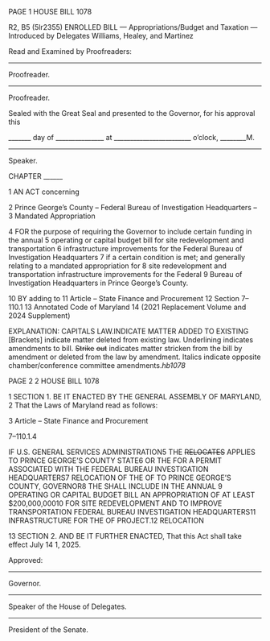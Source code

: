 PAGE 1
HOUSE BILL 1078

R2, B5 (5lr2355)
ENROLLED BILL
— Appropriations/Budget and Taxation —
Introduced by Delegates Williams, Healey, and Martinez

Read and Examined by Proofreaders:

_______________________________________________
Proofreader.
_______________________________________________
Proofreader.

Sealed with the Great Seal and presented to the Governor, for his approval this

_______ day of _______________ at ________________________ o’clock, ________M.

______________________________________________
Speaker.

CHAPTER ______

1 AN ACT concerning

2 Prince George’s County – Federal Bureau of Investigation Headquarters –
3 Mandated Appropriation

4 FOR the purpose of requiring the Governor to include certain funding in the annual
5 operating or capital budget bill for site redevelopment and transportation
6 infrastructure improvements for the Federal Bureau of Investigation Headquarters
7 if a certain condition is met; and generally relating to a mandated appropriation for
8 site redevelopment and transportation infrastructure improvements for the Federal
9 Bureau of Investigation Headquarters in Prince George’s County.

10 BY adding to
11 Article – State Finance and Procurement
12 Section 7–110.1
13 Annotated Code of Maryland
14 (2021 Replacement Volume and 2024 Supplement)

EXPLANATION: CAPITALS LAW.INDICATE MATTER ADDED TO EXISTING
[Brackets] indicate matter deleted from existing law.
Underlining indicates amendments to bill.
~~Strike~~ ~~out~~ indicates matter stricken from the bill by amendment or deleted from the law by
amendment.
Italics indicate opposite chamber/conference committee amendments.*hb1078*

PAGE 2
2 HOUSE BILL 1078

1 SECTION 1. BE IT ENACTED BY THE GENERAL ASSEMBLY OF MARYLAND,
2 That the Laws of Maryland read as follows:

3 Article – State Finance and Procurement

7–110.1.4

IF U.S. GENERAL SERVICES ADMINISTRATION5 THE ~~RELOCATES~~ APPLIES TO
PRINCE GEORGE’S COUNTY STATE6 OR THE FOR A PERMIT ASSOCIATED WITH THE
FEDERAL BUREAU INVESTIGATION HEADQUARTERS7 RELOCATION OF THE OF TO
PRINCE GEORGE’S COUNTY, GOVERNOR8 THE SHALL INCLUDE IN THE ANNUAL
9 OPERATING OR CAPITAL BUDGET BILL AN APPROPRIATION OF AT LEAST
$200,000,00010 FOR SITE REDEVELOPMENT AND TO IMPROVE TRANSPORTATION
FEDERAL BUREAU INVESTIGATION HEADQUARTERS11 INFRASTRUCTURE FOR THE OF
PROJECT.12 RELOCATION

13 SECTION 2. AND BE IT FURTHER ENACTED, That this Act shall take effect July
14 1, 2025.

Approved:

________________________________________________________________________________
Governor.

________________________________________________________________________________
Speaker of the House of Delegates.

________________________________________________________________________________
President of the Senate.
